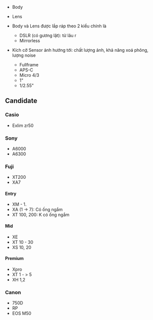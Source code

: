 - Body 
- Lens

- Body và Lens được lắp ráp theo 2 kiểu chính là 
	- DSLR (có gương lật): từ lâu r 
	- Mirrorless

- Kích cỡ Sensor ảnh hướng tới: chất lượng ảnh, khả năng xoá phông, lượng noise
	- Fullframe
	- APS-C
	- Micro 4/3
	- 1"
	- 1/2.55"

## Candidate 
### Casio
- Exlim zr50
### Sony
- A6000
- A6300
### Fuji
- XT200
- XA7
#### Entry
- XM - 1. 
- XA (1 -> 7): Có ống ngắm
- XT 100, 200: K có ống ngắm
#### Mid
- XE
- XT 10 - 30 
- XS 10, 20
#### Premium 
- Xpro
- XT  1 - > 5
- XH 1,2
### Canon
- 750D 
- RP
- EOS M50